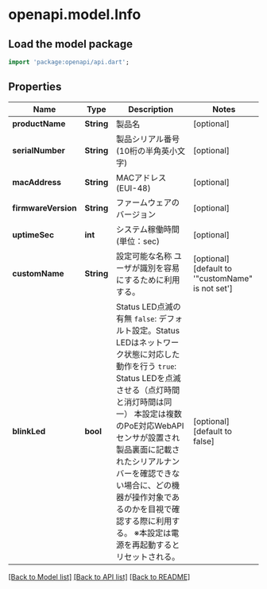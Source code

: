 # openapi.model.Info

## Load the model package
```dart
import 'package:openapi/api.dart';
```

## Properties
Name | Type | Description | Notes
------------ | ------------- | ------------- | -------------
**productName** | **String** | 製品名 | [optional] 
**serialNumber** | **String** | 製品シリアル番号 (10桁の半角英小文字) | [optional] 
**macAddress** | **String** | MACアドレス (EUI-48) | [optional] 
**firmwareVersion** | **String** | ファームウェアのバージョン | [optional] 
**uptimeSec** | **int** | システム稼働時間 (単位：sec) | [optional] 
**customName** | **String** | 設定可能な名称   ユーザが識別を容易にするために利用する。  | [optional] [default to '"customName" is not set']
**blinkLed** | **bool** | Status LED点滅の有無   `false`: デフォルト設定。Status LEDはネットワーク状態に対応した動作を行う   `true`: Status LEDを点滅させる（点灯時間と消灯時間は同一）   本設定は複数のPoE対応WebAPIセンサが設置され製品裏面に記載されたシリアルナンバーを確認できない場合に、どの機器が操作対象であるのかを目視で確認する際に利用する。   ※本設定は電源を再起動するとリセットされる。  | [optional] [default to false]

[[Back to Model list]](../README.md#documentation-for-models) [[Back to API list]](../README.md#documentation-for-api-endpoints) [[Back to README]](../README.md)


